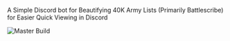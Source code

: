 A Simple Discord bot for Beautifying 40K Army Lists (Primarily Battlescribe) for Easier Quick Viewing in Discord

![Master Build](https://github.com/BSHODOKAI/40KListBot/actions/workflows/dotnet.yml/badge.svg)